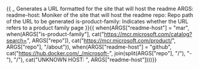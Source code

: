 {{
    _ Generates a URL formatted for the site that will host the readme
    ARGS:
      readme-host: Moniker of the site that will host the readme
      repo: Repo path of the URL to be generated
      is-product-family: Indicates whether the URL refers to a product family page
}}{{
when(ARGS["readme-host"] = "mar",
    when(ARGS["is-product-family"],
        cat("https://mcr.microsoft.com/catalog?search=", ARGS["repo"]),
        cat("https://mcr.microsoft.com/product/", ARGS["repo"], "/about")),
    when(ARGS["readme-host"] = "github",
        cat("https://hub.docker.com/_/microsoft-", join(split(ARGS["repo"], "/"), "-"), "/"),
        cat("UNKNOWN HOST: ", ARGS["readme-host"])))}}
